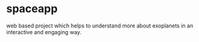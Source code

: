 # spaceapp
web based project which helps to understand more about exoplanets in an interactive and engaging way.
